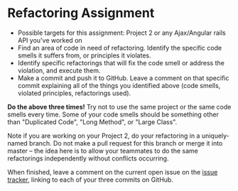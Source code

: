 # Refactoring Assignment

* Possible targets for this assignment: Project 2 or any Ajax/Angular rails API you've worked on
* Find an area of code in need of refactoring. Identify the specific code smells it suffers from, or principles it violates.
* Identify specific refactorings that will fix the code smell or address the violation, and execute them.
* Make a commit and push it to GitHub. Leave a comment on that specific commit explaining all of the things you identified above (code smells, violated principles, refactorings used).

**Do the above three times!** Try not to use the same project or the same code smells every time. Some of your code smells should be something other than "Duplicated Code", "Long Method", or "Large Class".

Note if you are working on your Project 2, do your refactoring in a uniquely-named branch. Do not make a pull request for this branch or merge it into master &ndash; the idea here is to allow your teammates to do the same refactorings independently without conflicts occurring.

When finished, leave a comment on the current open issue on the [issue tracker](https://github.com/ga-wdi-boston/wdi_10_design_patterns_refactoring/issues), linking to each of your three commits on GitHub.
